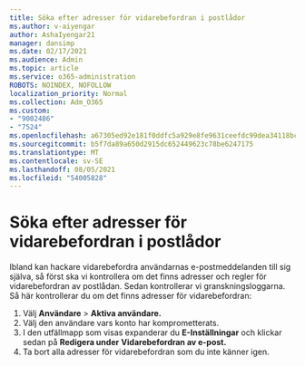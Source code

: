 ```yaml
---
title: Söka efter adresser för vidarebefordran i postlådor
ms.author: v-aiyengar
author: AshaIyengar21
manager: dansimp
ms.date: 02/17/2021
ms.audience: Admin
ms.topic: article
ms.service: o365-administration
ROBOTS: NOINDEX, NOFOLLOW
localization_priority: Normal
ms.collection: Adm_O365
ms.custom:
- "9002486"
- "7524"
ms.openlocfilehash: a67305ed92e181f0ddfc5a929e8fe9631ceefdc99dea34118bc99975461f3868
ms.sourcegitcommit: b5f7da89a650d2915dc652449623c78be6247175
ms.translationtype: MT
ms.contentlocale: sv-SE
ms.lasthandoff: 08/05/2021
ms.locfileid: "54005828"
---
```

# <a name="check-for-forwarding-addresses-on-mailboxes"></a>Söka efter adresser för vidarebefordran i postlådor

Ibland kan hackare vidarebefordra användarnas e-postmeddelanden till sig själva, så först ska vi kontrollera om det finns adresser och regler för vidarebefordran av postlådan. Sedan kontrollerar vi granskningsloggarna. Så här kontrollerar du om det finns adresser för vidarebefordran:

1. Välj **Användare**  >  **Aktiva användare.**
1. Välj den användare vars konto har komprometterats.
1. I den utfällmapp som visas expanderar du **E-Inställningar** och klickar sedan på **Redigera under** **Vidarebefordran av e-post.**
1. Ta bort alla adresser för vidarebefordran som du inte känner igen.